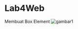 # Lab4Web
Membuat Box Element
![gambar1](https://github.com/AbiyanfarasDanuyasa/Lab4Web/assets/115562487/3eb27e30-8ca8-4df7-9fb5-56988d45ee4a)
